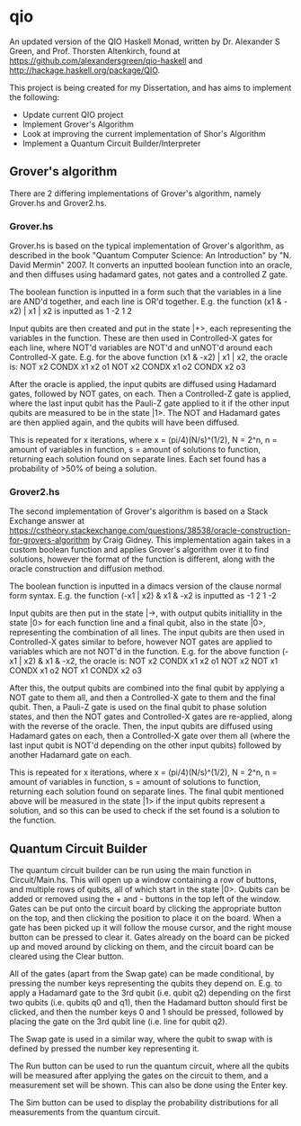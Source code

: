 # qio

An updated version of the QIO Haskell Monad, written by Dr. Alexander S Green, and Prof. Thorsten Altenkirch, found at https://github.com/alexandersgreen/qio-haskell and http://hackage.haskell.org/package/QIO. 

This project is being created for my Dissertation, and has aims to implement the following:
- Update current QIO project
- Implement Grover's Algorithm
- Look at improving the current implementation of Shor's Algorithm
- Implement a Quantum Circuit Builder/Interpreter

## Grover's algorithm
There are 2 differing implementations of Grover's algorithm, namely Grover.hs and Grover2.hs.

### Grover.hs
Grover.hs is based on the typical implementation of Grover's algorithm, as described in the book "Quantum Computer Science: An Introduction" by "N. David Mermin" 2007. It converts an inputted boolean function into an oracle, and then diffuses using hadamard gates, not gates and a controlled Z gate.

The boolean function is inputted in a form such that the variables in a line are AND'd together, and each line is OR'd together.
E.g. the function
(x1 & -x2) | x1 | x2
is inputted as
1 -2
1
2

Input qubits are then created and put in the state |+>, each representing the variables in the function. These are then used in Controlled-X gates for each line, where NOT'd variables are NOT'd and unNOT'd around each Controlled-X gate.
E.g. for the above function (x1 & -x2) | x1 | x2, the oracle is:
NOT x2
CONDX x1 x2 o1
NOT x2
CONDX x1 o2
CONDX x2 o3

After the oracle is applied, the input qubits are diffused using Hadamard gates, followed by NOT gates, on each. Then a Controlled-Z gate is applied, where the last input qubit has the Pauli-Z gate applied to it if the other input qubits are measured to be in the state |1>. The NOT and Hadamard gates are then applied again, and the qubits will have been diffused.

This is repeated for x iterations, where x = (pi/4)(N/s)^(1/2), N = 2^n, n = amount of variables in function, s = amount of solutions to function, returning each solution found on separate lines. Each set found has a probability of >50% of being a solution.

### Grover2.hs
The second implementation of Grover's algorithm is based on a Stack Exchange answer at https://cstheory.stackexchange.com/questions/38538/oracle-construction-for-grovers-algorithm by Craig Gidney. This implementation again takes in a custom boolean function and applies Grover's algorithm over it to find solutions, however the format of the function is different, along with the oracle construction and diffusion method.

The boolean function is inputted in a dimacs version of the clause normal form syntax. 
E.g. the function 
(-x1 | x2) & x1 & -x2
is inputted as
-1 2
1 
-2

Input qubits are then put in the state |->, with output qubits initiallity in the state |0> for each function line and a final qubit, also in the state |0>, representing the combination of all lines. The input qubits are then used in Controlled-X gates similar to before, however NOT gates are applied to variables which are not NOT'd in the function.
E.g. for the above function (-x1 | x2) & x1 & -x2, the oracle is:
NOT x2
CONDX x1 x2 o1
NOT x2
NOT x1
CONDX x1 o2
NOT x1
CONDX x2 o3

After this, the output qubits are combined into the final qubit by applying a NOT gate to them all, and then a Controlled-X gate to them and the final qubit. Then, a Pauli-Z gate is used on the final qubit to phase solution states, and then the NOT gates and Controlled-X gates are re-applied, along with the reverse of the oracle. Then, the input qubits are diffused using Hadamard gates on each, then a Controlled-X gate over them all (where the last input qubit is NOT'd depending on the other input qubits) followed by another Hadamard gate on each. 

This is repeated for x iterations, where x = (pi/4)(N/s)^(1/2), N = 2^n, n = amount of variables in function, s = amount of solutions to function, returning each solution found on separate lines. The final qubit mentioned above will be measured in the state |1> if the input qubits represent a solution, and so this can be used to check if the set found is a solution to the function.

## Quantum Circuit Builder
The quantum circuit builder can be run using the main function in Circuit/Main.hs. This will open up a window containing a row of buttons, and multiple rows of qubits, all of which start in the state |0>. Qubits can be added or removed using the + and - buttons in the top left of the window. Gates can be put onto the circuit board by clicking the appropriate button on the top, and then clicking the position to place it on the board. When a gate has been picked up it will follow the mouse cursor, and the right mouse button can be pressed to clear it. Gates already on the board can be picked up and moved around by clicking on them, and the circuit board can be cleared using the Clear button.

All of the gates (apart from the Swap gate) can be made conditional, by pressing the number keys representing the qubits they depend on.
E.g. to apply a Hadamard gate to the 3rd qubit (i.e. qubit q2) depending on the first two qubits (i.e. qubits q0 and q1), then the Hadamard button should first be clicked, and then the number keys 0 and 1 should be pressed, followed by placing the gate on the 3rd qubit line (i.e. line for qubit q2). 

The Swap gate is used in a similar way, where the qubit to swap with is defined by pressed the number key representing it.

The Run button can be used to run the quantum circuit, where all the qubits will be measured after applying the gates on the circuit to them, and a measurement set will be shown. This can also be done using the Enter key.

The Sim button can be used to display the probability distributions for all measurements from the quantum circuit.
